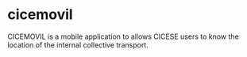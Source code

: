 # cicemovil
CICEMOVIL is a mobile application to allows CICESE users to know the location of the internal collective transport.
